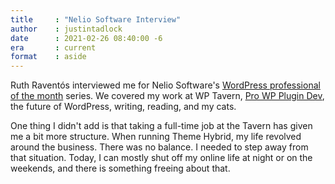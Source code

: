 ```yaml
---
title     : "Nelio Software Interview"
author    : justintadlock
date      : 2021-02-26 08:40:00 -6
era       : current
format    : aside
---
```


Ruth Raventós interviewed me for Nelio Software's [WordPress professional of the month](https://neliosoftware.com/blog/justin-tadlock-wprofessional-of-the-month/) series.  We covered my work at WP Tavern, [Pro WP Plugin Dev](/plugindevbook), the future of WordPress, writing, reading, and my cats.

One thing I didn't add is that taking a full-time job at the Tavern has given me a bit more structure. When running Theme Hybrid, my life revolved around the business. There was no balance. I needed to step away from that situation. Today, I can mostly shut off my online life at night or on the weekends, and there is something freeing about that.
